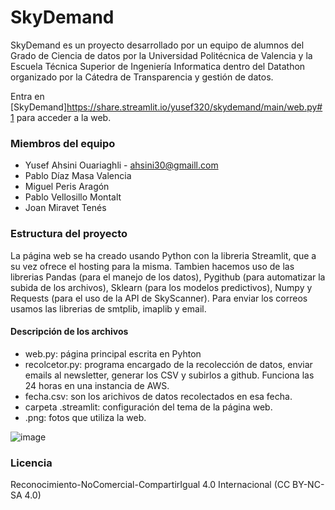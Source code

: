 # SkyDemand

SkyDemand es un proyecto desarrollado por un equipo de alumnos del Grado de Ciencia de datos por la Universidad Politécnica de 
Valencia y la Escuela Técnica Superior de Ingeniería Informatica dentro del Datathon organizado por la Cátedra de Transparencia y gestión de datos.

Entra en [SkyDemand]https://share.streamlit.io/yusef320/skydemand/main/web.py#1 para acceder a la web.

### Miembros del equipo
  
  - Yusef Ahsini Ouariaghli - <ahsini30@gmaill.com>
  - Pablo Díaz Masa Valencia
  - Miguel Peris Aragón
  - Pablo Vellosillo Montalt
  - Joan Miravet Tenés
  
### Estructura del proyecto

La página web se ha creado usando Python con la libreria Streamlit, que a su vez ofrece el hosting para la misma. Tambien hacemos uso de las librerias 
Pandas (para el manejo de los datos), Pygithub (para automatizar la subida de los archivos), Sklearn (para los modelos predictivos), Numpy y Requests (para el 
uso de la API de SkyScanner). Para enviar los correos usamos las librerias de smtplib, imaplib y email.

#### Descripción de los archivos
  - web.py: página principal escrita en Pyhton 
  - recolcetor.py: programa encargado de la recolección de datos, enviar emails al newsletter, generar los CSV y subirlos a github. Funciona las 24 horas en una instancia de AWS.
  - fecha.csv: son los arichivos de datos recolectados en esa fecha.
  - carpeta .streamlit: configuración del tema de la página web.
  - .png: fotos que utiliza la web.


![image](https://user-images.githubusercontent.com/82632877/117624261-064e0b00-b175-11eb-8fb4-abcf893b331b.png)


### Licencia 

Reconocimiento-NoComercial-CompartirIgual 4.0 Internacional (CC BY-NC-SA 4.0)
